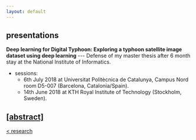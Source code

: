 ```yaml
---
layout: default
---
```


## presentations

**Deep learning for Digital Typhoon: Exploring a typhoon satellite image dataset using deep learning** --- Defense of my master thesis after 6 month stay at the National Institute of Informatics. 
  - sessions:
    - 6th July 2018 at Universitat Politècnica de Catalunya, Campus Nord room D5-007 (Barcelona, Catalonia/Spain).
    - 14th June 2018 at KTH Royal Institute of Technology (Stockholm, Sweden).

[[abstract]](master_thesis_abstract.md) 
---

[< research](research.md)
  
